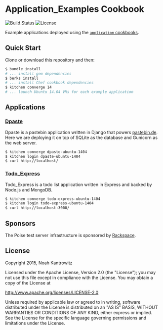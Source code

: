 # Application_Examples Cookbook

[![Build Status](https://img.shields.io/travis/poise/application_examples.svg)](https://travis-ci.org/poise/application_examples)
[![License](https://img.shields.io/badge/license-Apache_2-blue.svg)](https://www.apache.org/licenses/LICENSE-2.0)

Example applications deployed using the [`application` cookbooks](https://github.com/poise/application).

## Quick Start

Clone or download this repository and then:

```bash
$ bundle install
# ... install gem dependencies
$ berks install
# ... install Chef cookbook dependencies
$ kitchen converge 14
# ... launch Ubuntu 14.04 VMs for each example application
```

## Applications

### [Dpaste](https://github.com/poise/application_examples/blob/master/recipes/dpaste.rb)

Dpaste is a pastebin application written in Django that powers
[pastebin.de](http://pastebin.de/). Here we are deploying it on top of SQLite as
the database and Gunicorn as the web server.

```bash
$ kitchen converge dpaste-ubuntu-1404
$ kitchen login dpaste-ubuntu-1404
$ curl http://localhost/
```

### [Todo_Express](https://github.com/poise/application_examples/blob/master/recipes/todo_express.rb)

Todo_Express is a todo list application written in Express and backed by Node.js
and MongoDB.

```bash
$ kitchen converge todo-express-ubuntu-1404
$ kitchen login todo-express-ubuntu-1404
$ curl http://localhost:3000/
```

## Sponsors

The Poise test server infrastructure is sponsored by [Rackspace](https://rackspace.com/).

## License

Copyright 2015, Noah Kantrowitz

Licensed under the Apache License, Version 2.0 (the "License");
you may not use this file except in compliance with the License.
You may obtain a copy of the License at

http://www.apache.org/licenses/LICENSE-2.0

Unless required by applicable law or agreed to in writing, software
distributed under the License is distributed on an "AS IS" BASIS,
WITHOUT WARRANTIES OR CONDITIONS OF ANY KIND, either express or implied.
See the License for the specific language governing permissions and
limitations under the License.
